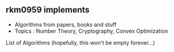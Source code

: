 ## rkm0959 implements

- Algorithms from papers, books and stuff
- Topics : Number Theory, Cryptography, Convex Optimization



List of Algorithms (hopefully, this won't be empty forever...)

